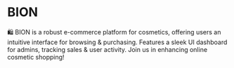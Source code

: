 # BION
🛍️ BION is a robust e-commerce platform for cosmetics, offering users an intuitive interface for browsing &amp; purchasing. Features a sleek UI dashboard for admins, tracking sales &amp; user activity. Join us in enhancing online cosmetic shopping!
